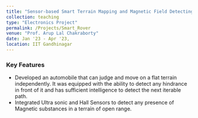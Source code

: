 ```yaml
---
title: "Sensor-based Smart Terrain Mapping and Magnetic Field Detecting Rover"
collection: teaching
type: "Electronics Project"
permalink: /Projects/Smart_Rover
venue: "Prof. Arup Lal Chakraborty"
date: Jan '23 - Apr '23,
location: IIT Gandhinagar
---
```




### Key Features 

* Developed an automobile that can judge and move on a flat terrain independently. It was equipped with the ability to detect any hindrance in front of it and has sufficient intelligence to detect the next iterable path.
* Integrated Ultra sonic and Hall Sensors to detect any presence of Magnetic substances in a terrain of open range.

<!--Heading 1
======

Heading 2
======

Heading 3
======
-->

